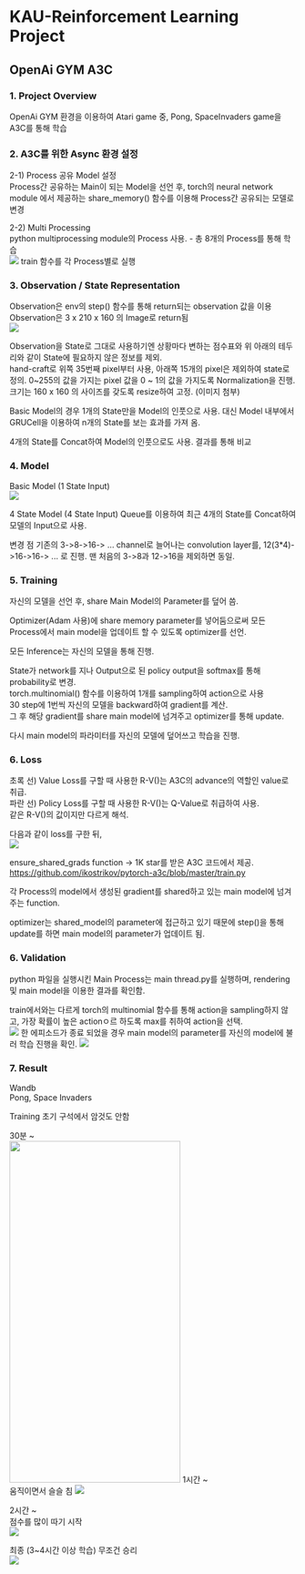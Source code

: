 # KAU-Reinforcement Learning Project
## OpenAi GYM A3C

### 1. Project Overview
OpenAi GYM 환경을 이용하여 Atari game 중, Pong, SpaceInvaders game을 A3C를 통해 학습 

### 2. A3C를 위한 Async 환경 설정
2-1) Process 공유 Model 설정  
Process간 공유하는 Main이 되는 Model을 선언 후, torch의 neural network module 에서 제공하는 share_memory() 함수를 이용해 Process간 공유되는 모델로 변경  

2-2) Multi Processing  
python multiprocessing module의 Process 사용. - 총 8개의 Process를 통해 학습  
<img src="images/async_process.png">
train 함수를 각 Process별로 실행  

### 3. Observation / State Representation
Observation은 env의 step() 함수를 통해 return되는 observation 값을 이용  
Observation은 3 x 210 x 160 의 Image로 return됨  
<img src="images/oberv.png">

Observation을 State로 그대로 사용하기엔 상황마다 변하는 점수표와 위 아래의 테두리와 같이 State에 필요하지 않은 정보를 제외.  
hand-craft로 위쪽 35번째 pixel부터 사용, 아래쪽 15개의 pixel은 제외하여 state로 정의. 0~255의 값을 가지는 pixel 값을 0 ~ 1의 값을 가지도록 Normalization을 진행. 크기는 160 x 160 의 사이즈를 갖도록 resize하여 고정.  (이미지 첨부)

Basic Model의 경우 1개의 State만을 Model의 인풋으로 사용. 대신 Model 내부에서 GRUCell을 이용하여 n개의 State를 보는 효과를 가져 옴.  

4개의 State를 Concat하여 Model의 인풋으로도 사용. 결과를 통해 비교  

### 4. Model
Basic Model  (1 State Input)  
<img src="images/model.png">

4 State Model (4 State Input)
Queue를 이용하여 최근 4개의 State를 Concat하여 모델의 Input으로 사용.

변경 점
기존의 3->8->16-> ... channel로 늘어나는 convolution layer를, 12(3*4)->16->16-> ... 로 진행. 맨 처음의 3->8과 12->16을 제외하면 동일.  

### 5. Training
자신의 모델을 선언 후, share Main Model의 Parameter를 덮어 씀.  

Optimizer(Adam 사용)에 share memory parameter를 넣어둠으로써 모든 Process에서 main model을 업데이트 할 수 있도록 optimizer를 선언.  

모든 Inference는 자신의 모델을 통해 진행.  

State가 network를 지나 Output으로 된 policy output을 softmax를 통해 probability로 변경.  
torch.multinomial() 함수를 이용하여 1개를 sampling하여 action으로 사용  
30 step에 1번씩 자신의 모델을 backward하여 gradient를 계산.  
그 후 해당 gradient를 share main model에 넘겨주고 optimizer를 통해 update.

다시 main model의 파라미터를 자신의 모델에 덮어쓰고 학습을 진행.

### 6. Loss
초록 선) Value Loss를 구할 때 사용한 R-V()는 A3C의 advance의 역할인 value로 취급.  
파란 선) Policy Loss를 구할 때 사용한 R-V()는 Q-Value로 취급하여 사용.  
같은 R-V()의 값이지만 다르게 해석.  

다음과 같이 loss를 구한 뒤,  
<img src="images/optimize.png">

ensure_shared_grads function -> 1K star를 받은 A3C 코드에서 제공.
https://github.com/ikostrikov/pytorch-a3c/blob/master/train.py

각 Process의 model에서 생성된 gradient를 shared하고 있는 main model에 넘겨주는 function.  

optimizer는 shared_model의 parameter에 접근하고 있기 때문에 step()을 통해 update를 하면 main model의 parameter가 업데이트 됨. 

### 6. Validation
python 파일을 실행시킨 Main Process는 main thread.py를 실행하며, rendering 및 main model을 이용한 결과를 확인함.  

train에서와는 다르게 torch의 multinomial 함수를 통해 action을 sampling하지 않고, 가장 확률이 높은 actionㅇ르 하도록 max를 취하여 action을 선택.  
<img src="images/max_action.png">
한 에피소드가 종료 되었을 경우 main model의 parameter를 자신의 model에 불러 학습 진행을 확인.
<img src="images/update_model.png">

### 7. Result
Wandb  
Pong, Space Invaders  

Training 초기
구석에서 암것도 안함

30분 ~  
<img src="images/30min~.gif" width="300" height="600">
1시간 ~  
움직이면서 슬슬 침
<img src="images/1hour~.gif">

2시간 ~  
점수를 많이 따기 시작  
<img src="images/2hours~.gif">

최종 (3~4시간 이상 학습)
무조건 승리  
<img src="images/3hour~.gif">